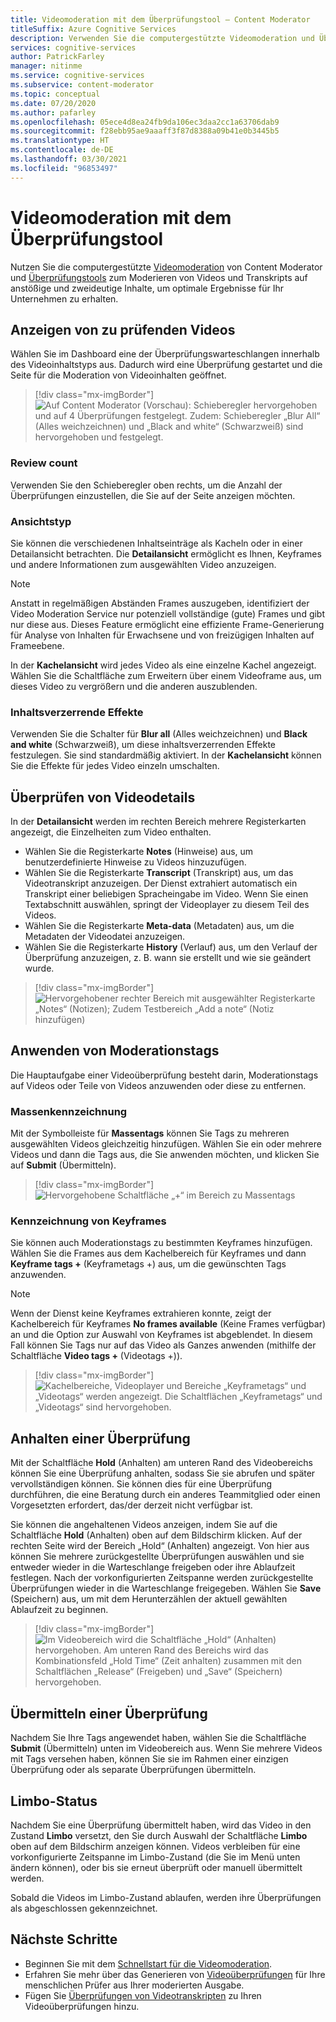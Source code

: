```yaml
---
title: Videomoderation mit dem Überprüfungstool – Content Moderator
titleSuffix: Azure Cognitive Services
description: Verwenden Sie die computergestützte Videomoderation und Überprüfungstools, um unangemessene Inhalte zu moderieren.
services: cognitive-services
author: PatrickFarley
manager: nitinme
ms.service: cognitive-services
ms.subservice: content-moderator
ms.topic: conceptual
ms.date: 07/20/2020
ms.author: pafarley
ms.openlocfilehash: 05ece4d8ea24fb9da106ec3daa2cc1a63706dab9
ms.sourcegitcommit: f28ebb95ae9aaaff3f87d8388a09b41e0b3445b5
ms.translationtype: HT
ms.contentlocale: de-DE
ms.lasthandoff: 03/30/2021
ms.locfileid: "96853497"
---
```

# <a name="video-moderation-with-the-review-tool"></a>Videomoderation mit dem Überprüfungstool

Nutzen Sie die computergestützte [Videomoderation](video-moderation-api.md) von Content Moderator und [Überprüfungstools](Review-Tool-User-Guide/human-in-the-loop.md) zum Moderieren von Videos und Transkripts auf anstößige und zweideutige Inhalte, um optimale Ergebnisse für Ihr Unternehmen zu erhalten.

## <a name="view-videos-under-review"></a>Anzeigen von zu prüfenden Videos

Wählen Sie im Dashboard eine der Überprüfungswarteschlangen innerhalb des Videoinhaltstyps aus. Dadurch wird eine Überprüfung gestartet und die Seite für die Moderation von Videoinhalten geöffnet.

> [!div class="mx-imgBorder"]
> ![Auf Content Moderator (Vorschau): Schieberegler hervorgehoben und auf 4 Überprüfungen festgelegt. Zudem: Schieberegler „Blur All“ (Alles weichzeichnen) und „Black and white“ (Schwarzweiß) sind hervorgehoben und festgelegt.](./Review-Tool-User-Guide/images/video-moderation-detailed.png)

### <a name="review-count"></a>Review count

Verwenden Sie den Schieberegler oben rechts, um die Anzahl der Überprüfungen einzustellen, die Sie auf der Seite anzeigen möchten.

### <a name="view-type"></a>Ansichtstyp

Sie können die verschiedenen Inhaltseinträge als Kacheln oder in einer Detailansicht betrachten. Die **Detailansicht** ermöglicht es Ihnen, Keyframes und andere Informationen zum ausgewählten Video anzuzeigen. 

> [!NOTE]
> Anstatt in regelmäßigen Abständen Frames auszugeben, identifiziert der Video Moderation Service nur potenziell vollständige (gute) Frames und gibt nur diese aus. Dieses Feature ermöglicht eine effiziente Frame-Generierung für Analyse von Inhalten für Erwachsene und von freizügigen Inhalten auf Frameebene.

In der **Kachelansicht** wird jedes Video als eine einzelne Kachel angezeigt. Wählen Sie die Schaltfläche zum Erweitern über einem Videoframe aus, um dieses Video zu vergrößern und die anderen auszublenden.

### <a name="content-obscuring-effects"></a>Inhaltsverzerrende Effekte

Verwenden Sie die Schalter für **Blur all** (Alles weichzeichnen) und **Black and white** (Schwarzweiß), um diese inhaltsverzerrenden Effekte festzulegen. Sie sind standardmäßig aktiviert. In der **Kachelansicht** können Sie die Effekte für jedes Video einzeln umschalten.

## <a name="check-video-details"></a>Überprüfen von Videodetails

In der **Detailansicht** werden im rechten Bereich mehrere Registerkarten angezeigt, die Einzelheiten zum Video enthalten.

* Wählen Sie die Registerkarte **Notes** (Hinweise) aus, um benutzerdefinierte Hinweise zu Videos hinzuzufügen.
* Wählen Sie die Registerkarte **Transcript** (Transkript) aus, um das Videotranskript anzuzeigen. Der Dienst extrahiert automatisch ein Transkript einer beliebigen Spracheingabe im Video. Wenn Sie einen Textabschnitt auswählen, springt der Videoplayer zu diesem Teil des Videos.
* Wählen Sie die Registerkarte **Meta-data** (Metadaten) aus, um die Metadaten der Videodatei anzuzeigen.
* Wählen Sie die Registerkarte **History** (Verlauf) aus, um den Verlauf der Überprüfung anzuzeigen, z. B. wann sie erstellt und wie sie geändert wurde.

> [!div class="mx-imgBorder"]
> ![Hervorgehobener rechter Bereich mit ausgewählter Registerkarte „Notes“ (Notizen); Zudem Testbereich „Add a note“ (Notiz hinzufügen)](./Review-Tool-User-Guide/images/video-moderation-video-details.png)

## <a name="apply-moderation-tags"></a>Anwenden von Moderationstags

Die Hauptaufgabe einer Videoüberprüfung besteht darin, Moderationstags auf Videos oder Teile von Videos anzuwenden oder diese zu entfernen.

### <a name="bulk-tagging"></a>Massenkennzeichnung

Mit der Symbolleiste für **Massentags** können Sie Tags zu mehreren ausgewählten Videos gleichzeitig hinzufügen. Wählen Sie ein oder mehrere Videos und dann die Tags aus, die Sie anwenden möchten, und klicken Sie auf **Submit** (Übermitteln). 

> [!div class="mx-imgBorder"]
> ![Hervorgehobene Schaltfläche „+“ im Bereich zu Massentags](./Review-Tool-User-Guide/images/video-moderation-bulk-tags.png)


### <a name="key-frame-tagging"></a>Kennzeichnung von Keyframes

Sie können auch Moderationstags zu bestimmten Keyframes hinzufügen. Wählen Sie die Frames aus dem Kachelbereich für Keyframes und dann **Keyframe tags +** (Keyframetags +) aus, um die gewünschten Tags anzuwenden.

> [!NOTE]
> Wenn der Dienst keine Keyframes extrahieren konnte, zeigt der Kachelbereich für Keyframes **No frames available** (Keine Frames verfügbar) an und die Option zur Auswahl von Keyframes ist abgeblendet. In diesem Fall können Sie Tags nur auf das Video als Ganzes anwenden (mithilfe der Schaltfläche **Video tags +** (Videotags +)).

> [!div class="mx-imgBorder"]
> ![Kachelbereiche, Videoplayer und Bereiche „Keyframetags“ und „Videotags“ werden angezeigt. Die Schaltflächen „Keyframetags“ und „Videotags“ sind hervorgehoben.](./Review-Tool-User-Guide/images/video-moderation-tagging-options.png)

## <a name="put-a-review-on-hold"></a>Anhalten einer Überprüfung

Mit der Schaltfläche **Hold** (Anhalten) am unteren Rand des Videobereichs können Sie eine Überprüfung anhalten, sodass Sie sie abrufen und später vervollständigen können. Sie können dies für eine Überprüfung durchführen, die eine Beratung durch ein anderes Teammitglied oder einen Vorgesetzten erfordert, das/der derzeit nicht verfügbar ist. 

Sie können die angehaltenen Videos anzeigen, indem Sie auf die Schaltfläche **Hold** (Anhalten) oben auf dem Bildschirm klicken. Auf der rechten Seite wird der Bereich „Hold“ (Anhalten) angezeigt. Von hier aus können Sie mehrere zurückgestellte Überprüfungen auswählen und sie entweder wieder in die Warteschlange freigeben oder ihre Ablaufzeit festlegen. Nach der vorkonfigurierten Zeitspanne werden zurückgestellte Überprüfungen wieder in die Warteschlange freigegeben. Wählen Sie **Save** (Speichern) aus, um mit dem Herunterzählen der aktuell gewählten Ablaufzeit zu beginnen.

> [!div class="mx-imgBorder"]
> ![Im Videobereich wird die Schaltfläche „Hold“ (Anhalten) hervorgehoben. Am unteren Rand des Bereichs wird das Kombinationsfeld „Hold Time“ (Zeit anhalten) zusammen mit den Schaltflächen „Release“ (Freigeben) und „Save“ (Speichern) hervorgehoben.](./Review-Tool-User-Guide/images/video-moderation-hold.png)

## <a name="submit-a-review"></a>Übermitteln einer Überprüfung

Nachdem Sie Ihre Tags angewendet haben, wählen Sie die Schaltfläche **Submit** (Übermitteln) unten im Videobereich aus. Wenn Sie mehrere Videos mit Tags versehen haben, können Sie sie im Rahmen einer einzigen Überprüfung oder als separate Überprüfungen übermitteln.

## <a name="limbo-state"></a>Limbo-Status

Nachdem Sie eine Überprüfung übermittelt haben, wird das Video in den Zustand **Limbo** versetzt, den Sie durch Auswahl der Schaltfläche **Limbo** oben auf dem Bildschirm anzeigen können. Videos verbleiben für eine vorkonfigurierte Zeitspanne im Limbo-Zustand (die Sie im Menü unten ändern können), oder bis sie erneut überprüft oder manuell übermittelt werden.

Sobald die Videos im Limbo-Zustand ablaufen, werden ihre Überprüfungen als abgeschlossen gekennzeichnet.

## <a name="next-steps"></a>Nächste Schritte

- Beginnen Sie mit dem [Schnellstart für die Videomoderation](video-moderation-api.md).
- Erfahren Sie mehr über das Generieren von [Videoüberprüfungen](video-reviews-quickstart-dotnet.md) für Ihre menschlichen Prüfer aus Ihrer moderierten Ausgabe.
- Fügen Sie [Überprüfungen von Videotranskripten](video-transcript-reviews-quickstart-dotnet.md) zu Ihren Videoüberprüfungen hinzu.
